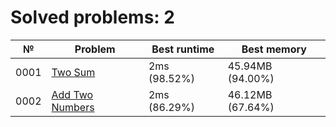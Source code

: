 # Solved problems: 2

| №    | Problem                                           | Best runtime | Best memory      |
|------|---------------------------------------------------|--------------|------------------|
| 0001 | [Two Sum](src/main/kotlin/problems/p0001)         | 2ms (98.52%) | 45.94MB (94.00%) |
| 0002 | [Add Two Numbers](src/main/kotlin/problems/p0002) | 2ms (86.29%) | 46.12MB (67.64%) |